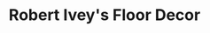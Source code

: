 ---
title: "Robert Ivey's Floor Decor"
url: /shreveport/robert-iveys-floor-decor/
shop: flooring
---